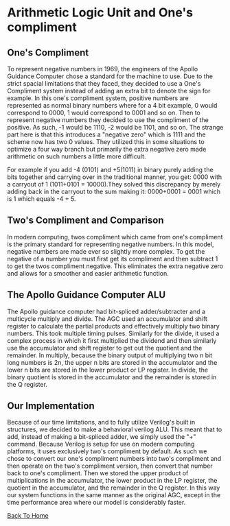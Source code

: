 # Arithmetic Logic Unit and One's compliment

## One's Compliment

To represent negative numbers in 1969, the engineers of the Apollo Guidance Computer chose a standard for the machine to use. Due to the strict spacial limitations that they faced, they decided to use a One's Compliment system instead of adding an extra bit to denote the sign for example. In this  one's compliment system, positive numbers are represented as normal binary numbers where for a 4 bit example, 0 would correspond to 0000, 1 would correspond to 0001 and so on. Then to represent negative numbers they decided to use the compliment of the positive. As such, -1 would be 1110, -2 would be 1101, and so on. The strange part here is that this introduces a "negative zero" which is 1111 and the scheme now has two 0 values. They utilized this in some situations to optimize a four way branch but primarily the extra negative zero made arithmetic on such numbers a little more difficult.

For example if you add -4 (0101) and +5(1011) in binary purely adding the bits together and carrying over in the traditional manner, you get: 0000 with a carryout of 1 (1011+0101 = 10000).They solved this discrepancy by merely adding back in the carryout to the sum making it: 0000+0001 = 0001 which is 1 which equals -4 + 5.


## Two's Compliment and Comparison

In modern computing, twos compliment which came from one's compliment is the primary standard for representing negative numbers. In this model, negative numbers are made ever so slightly more complex. To get the negative of a number you must first get its compliment and then subtract 1 to get the twos compliment negative. This eliminates the extra negative zero and allows for a smoother and easier arithmetic function.

## The Apollo Guidance Computer ALU
The Apollo guidance computer had bit-spliced adder/subtracter and a multicycle multiply and divide. The AGC used an accumulator and shift register to calculate the partial products and effectively multiply two binary numbers. This took multiple timing pulses. Similarly for the divide, it used a complex process in which it first multiplied the dividend and then similarly use the accumulator and shift register to get out the quotient and the remainder. In multiply, because the binary output of multiplying two n bit long numbers is 2n, the upper n bits are stored in the accumulator and the lower n bits are stored in the lower product or LP register. In divide, the binary quotient is stored in the accumulator and the remainder is stored in the Q register.

## Our Implementation

Because of our time limitations, and to fully utilize Verilog's built in structures, we decided to make a behavioral verilog ALU. This meant that to add, instead of making a bit-spliced adder, we simply used the "+" command.  Because Verilog is setup for use on modern computing platforms, it uses exclusively two's compliment by default. As such we chose to convert our one's compliment numbers into two's compliment and then operate on the two's compliment version, then convert that number back to one's compliment. Then we stored the upper product of multiplications in the accumulator, the lower product in the LP register, the quotient in the accumulator, and the remainder in the Q register. In this way our system functions in the same manner as the original AGC, except in the time performance area where our model is considerably faster.



[Back To Home](README.md)
